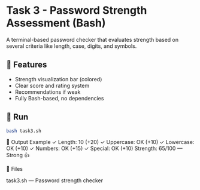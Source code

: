 # Task 3 - Password Strength Assessment (Bash)

A terminal-based password checker that evaluates strength based on several criteria like length, case, digits, and symbols.

## 🔐 Features
- Strength visualization bar (colored)
- Clear score and rating system
- Recommendations if weak
- Fully Bash-based, no dependencies

## 🚀 Run
```bash
bash task3.sh
```

🔎 Output Example
✓ Length: 10 (+20)
✓ Uppercase: OK (+10)
✓ Lowercase: OK (+10)
✓ Numbers: OK (+15)
✓ Special: OK (+10)
Strength: 65/100 — Strong 👍

📁 Files

task3.sh — Password strength checker
